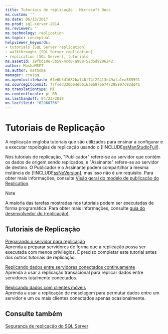 ```yaml
---
title: Tutoriais de replicação | Microsoft Docs
ms.custom: ''
ms.date: 06/13/2017
ms.prod: sql-server-2014
ms.reviewer: ''
ms.technology: replication
ms.topic: conceptual
helpviewer_keywords:
- tutorials [SQL Server replication]
- walkthroughs [SQL Server replication]
- replication [SQL Server], tutorials
ms.assetid: 19fbd10e-5b59-4cd0-a988-52d5d9206242
author: MashaMSFT
ms.author: mathoma
manager: craigg
ms.openlocfilehash: 61e6b3d1682ba746f74f22413e49afa1ea585591
ms.sourcegitcommit: f7fced330b64d6616aeb8766747295807c92dd41
ms.translationtype: MT
ms.contentlocale: pt-BR
ms.lasthandoff: 04/23/2019
ms.locfileid: "62960756"
---
```

# <a name="replication-tutorials"></a>Tutoriais de Replicação
  A replicação engloba tutoriais que são utilizados para ensinar a configurar e a executar topologias de replicação usando o [!INCLUDE[ssManStudioFull](../../includes/ssmanstudiofull-md.md)].  
  
 Nos tutoriais de replicação, "Publicador" refere-se ao servidor que contém os dados de origem sendo replicados, e "Assinante" refere-se ao servidor de destino. O Publicador e o Assinante podem compartilhar a mesma instância do [!INCLUDE[ssNoVersion](../../includes/ssnoversion-md.md)], mas isso não é um requisito. Para obter mais informações, consulte [Visão geral do modelo de publicação do Replication](publish/replication-publishing-model-overview.md).  
  
> [!NOTE]  
>  A maioria das tarefas mostradas nos tutoriais podem ser executadas de forma programática. Para obter mais informações, consulte [guia do desenvolvedor do &#40;replicação&#41;](concepts/replication-developer-documentation.md).  
  
## <a name="replication-tutorials"></a>Tutoriais de Replicação  
 [Preparando o servidor para replicação](tutorial-preparing-the-server-for-replication.md)  
 Aprenda a preparar servidores de forma que a replicação possa ser executada com menos privilégios. É preciso completar este tutorial antes dos outros tutoriais de replicação.  
  
 [Replicando dados entre servidores conectados continuamente](tutorial-replicating-data-between-continuously-connected-servers.md)  
 Aprenda a usar a replicação transacional para replicar dados entre servidores totalmente conectados.  
  
 [Replicando dados com clientes móveis](tutorial-replicating-data-with-mobile-clients.md)  
 Aprenda a usar a replicação de mesclagem para permutar dados entre um servidor e um ou mais clientes conectados apenas ocasionalmente.  
  
## <a name="see-also"></a>Consulte também  
 [Segurança de replicação do SQL Server](security/view-and-modify-replication-security-settings.md)  
  
  
